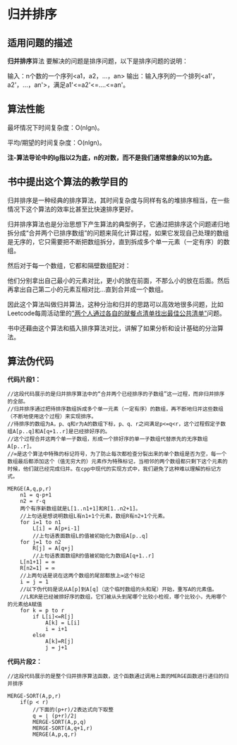 归并排序
=====

适用问题的描述
----------------

**归并排序**算法 要解决的问题是排序问题，以下是排序问题的说明：

输入：n个数的一个序列<a1，a2，...，an>
输出：输入序列的一个排列<a1'，a2'，...，an'>，满足a1'<=a2'<=....<=an'。

算法性能
---------

最坏情况下时间复杂度：O(nlgn)。

平均/期望的时间复杂度：O(nlgn)。

**注-算法导论中的lg指以2为底，n的对数，而不是我们通常想象的以10为底。**

书中提出这个算法的教学目的
-----------------------------
归并排序是一种经典的排序算法，其时间复杂度与同样有名的堆排序相当，在一些情况下这个算法的效率比甚至比快速排序更好。

归并排序算法也是分治思想下产生算法的典型例子，它通过把排序这个问题递归地拆分成“合并两个已排序数组”的问题来简化计算过程，如果它发现自己处理的数组是无序的，它只需要把不断把数组拆分，直到拆成多个单一元素（一定有序）的数组。

然后对于每一个数组，它都和隔壁数组配对：

他们分别拿出自己最小的元素对比，更小的放在前面，不那么小的放在后面。然后再拿出自己第二小的元素互相对比...直到合并成一个数组。

因此这个算法叫做归并算法，这种分治和归并的思路可以高效地很多问题，比如Leetcode每周活动里的["两个人通过各自的就餐点清单找出最佳公共清单"](https://leetcode.com/problems/minimum-index-sum-of-two-lists/#/description)问题。

书中还藉由这个算法和插入排序算法对比，讲解了如果分析和设计基础的分治算法。

算法伪代码
-----------

**代码片段1：**

```
//这段代码展示的是归并排序算法中的“合并两个已经排序的子数组”这一过程，而非归并排序的全部。
//归并排序通过把待排序数组拆成多个单一元素（一定有序）的数组，再不断地归并这些数组（不断地使用这个过程）来实现排序。
//待排序的数组为A，p、q和r为A的数组下标，p、q、r之间满足p<=q<r，这个过程假定子数组A[p..q]和A[q+1..r]是已经排好序的。
//这个过程合并这两个单一子数组，形成一个排好序的单一子数组代替原先的无序数组A[p..r]。
//∞是这个算法中特殊的标记符号，为了防止每次都检查分裂出来的单个数组是否为空，每一个数组最后都添加这个（值无穷大的）元素作为特殊标记，当相邻的两个数组都只剩下这个元素的时候，他们就已经完成归并。在cpp中现代的实现方式中，我们避免了这种难以理解的标记方式。

MERGE(A,q,p,r)
	n1 = q-p+1
	n2 = r-q
	两个有序新数组就是L[1..n1+1]和R[1..n2+1]。
	//上句话是想说明数组L有n1+1个元素，数组R有n2+1个元素。
	for i=1 to n1
		L[i] = A[p+i-1]
		//上句话表面数组L的值被初始化为数组A[p..q]
	for j=1 to n2
		R[j] = A[q+j]
		//上句话表面数组R的值被初始化为数组A[q+1..r]
	L[n1+1] = ∞
	R[n2=1] = ∞
	//上两句话是说在这两个数组的尾部都放上∞这个标记
	i = j = 1
	//以下伪代码是说从A[p]到A[q]（这个临时数组的头和尾）开始，重写A的元素值。
	//L和R是已经被排好序的数组，它们被从头到尾哪个比较小检视，哪个比较小，先用哪个的元素给A赋值
	for k = p to r
		if L[i]<=R[j]
			A[k] = L[i]
			i = i+1
		else 
			A[k]=R[j]
			j = j+1
```

**代码片段2：**

```
//这段代码展示的是整个归并排序算法函数，这个函数通过调用上面的MERGE函数进行递归的归并排序

MERGE-SORT(A,p,r)
	if(p < r)
		//下面的(p+r)/2表达式向下取整
		q = ⌊ (p+r)/2⌋
		MERGE-SORT(A,p,q)
		MERGE-SORT(A,q+1,r)
		MERGE(A,p,q,r)
```